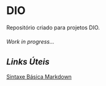 # DIO
Repositório criado para projetos DIO.
###### Work in progress...

## _Links Úteis_
[Sintaxe Básica Markdown](https://www.markdownguide.org/basic-syntax/)
